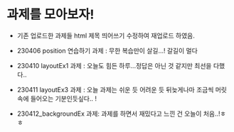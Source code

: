 # 과제를 모아보자!

* 기존 업로드한 과제들 html 제목 띄어쓰기 수정하여 재업로드 하였음.

* 230406 position 연습하기 과제 : 무한 복습만이 살길...! 갈길이 멀다

* 230410 layoutEx1 과제 : 오늘도 힘든 하루...정답은 아닌 것 같지만 최선을 다했다..
* 230411 layoutEx3 과제 : 오늘 과제는 쉬운 듯 어려운 듯 뒤늦게나마 조금씩 머릿속에 들어오는 기분인듯싶다.. !
* 230412_backgroundEx 과제: 과제를 하면서 재밌다고 느낀 건 오늘이 처음..!ㅎㅎ
